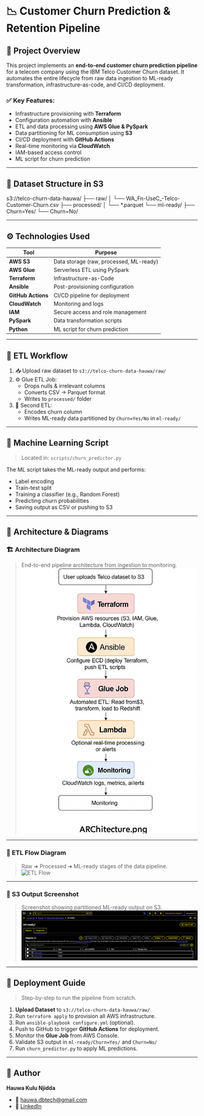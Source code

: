 # 📉 Customer Churn Prediction & Retention Pipeline

## 📌 Project Overview

This project implements an **end-to-end customer churn prediction pipeline** for a telecom company using the IBM Telco Customer Churn dataset. It automates the entire lifecycle from raw data ingestion to ML-ready transformation, infrastructure-as-code, and CI/CD deployment.

### ✅ Key Features:
- Infrastructure provisioning with **Terraform**
- Configuration automation with **Ansible**
- ETL and data processing using **AWS Glue & PySpark**
- Data partitioning for ML consumption using **S3**
- CI/CD deployment with **GitHub Actions**
- Real-time monitoring via **CloudWatch**
- IAM-based access control
- ML script for churn prediction

---

## 🧬 Dataset Structure in S3

s3://telco-churn-data-hauwa/
├── raw/
│ └── WA_Fn-UseC_-Telco-Customer-Churn.csv
├── processed/
│ └── *.parquet
└── ml-ready/
├── Churn=Yes/
└── Churn=No/

---

## ⚙️ Technologies Used

| Tool | Purpose |
|------|---------|
| **AWS S3** | Data storage (raw, processed, ML-ready) |
| **AWS Glue** | Serverless ETL using PySpark |
| **Terraform** | Infrastructure-as-Code |
| **Ansible** | Post-provisioning configuration |
| **GitHub Actions** | CI/CD pipeline for deployment |
| **CloudWatch** | Monitoring and logs |
| **IAM** | Secure access and role management |
| **PySpark** | Data transformation scripts |
| **Python** | ML script for churn prediction |

---

## 🔁 ETL Workflow

1. 📥 Upload raw dataset to `s3://telco-churn-data-hauwa/raw/`
2. ⚙️ Glue ETL Job:
   - Drops nulls & irrelevant columns
   - Converts CSV → Parquet format
   - Writes to `processed/` folder
3. 🔀 Second ETL:
   - Encodes churn column
   - Writes ML-ready data partitioned by `Churn=Yes/No` in `ml-ready/`

---

## 🧠 Machine Learning Script

> Located in: `scripts/churn_predictor.py`

The ML script takes the ML-ready output and performs:

- Label encoding
- Train-test split
- Training a classifier (e.g., Random Forest)
- Predicting churn probabilities
- Saving output as CSV or pushing to S3

---

## 📸 Architecture & Diagrams

### 🏗️ Architecture Diagram
> End-to-end pipeline architecture from ingestion to monitoring.
![Architecture Diagram](images/architecture.png)
---

### 🔄 ETL Flow Diagram

> Raw ➜ Processed ➜ ML-ready stages of the data pipeline.
![ETL Flow](docs/images/etl-flow.png)

---

### 📁 S3 Output Screenshot

> Screenshot showing partitioned ML-ready output on S3.
![ML Output on S3](images/ml_image.png)
---

## 🚀 Deployment Guide

> Step-by-step to run the pipeline from scratch.

1. **Upload Dataset** to `s3://telco-churn-data-hauwa/raw/`
2. Run `terraform apply` to provision all AWS infrastructure.
3. Run `ansible-playbook configure.yml` (optional).
4. Push to GitHub to trigger **GitHub Actions** for deployment.
5. Monitor the **Glue Job** from AWS Console.
6. Validate S3 output in `ml-ready/Churn=Yes/` and `Churn=No/`
7. Run `churn_predictor.py` to apply ML predictions.

---

## 📩 Author
**Hauwa Kulu Njidda**
- 📧 hauwa.dbtech@gmail.com
- 🔗 [LinkedIn](https://www.linkedin.com/in/hauwa-kulu-njidda)


